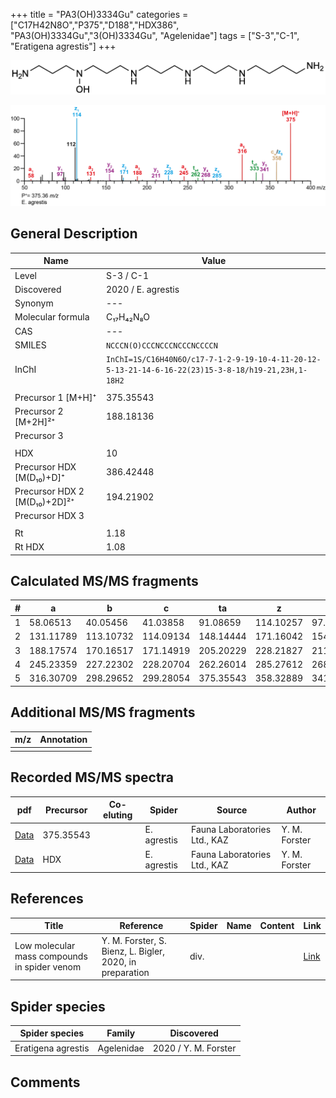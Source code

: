 +++
title = "PA3(OH)3334Gu"
categories = ["C17H42N8O","P375","D188","HDX386",
"PA3(OH)3334Gu","3(OH)3334Gu",
"Agelenidae"]
tags = ["S-3","C-1",
"Eratigena agrestis"]
+++

![](/img/PA3(OH)3334Gu.png)

![](/img_MSMS/375_PA3(OH)3334Gu_Ea.png?classes=border)

## General Description

| Name                       | Value              |
|----------------------------|--------------------|
| Level                      | S-3 / C-1          |
| Discovered                 | 2020 / E. agrestis |
| Synonym                    | ---                |
| Molecular formula          | C₁₇H₄₂N₈O                   |
| CAS                        | ---                |
| SMILES | `NCCCN(O)CCCNCCCNCCCNCCCCN`  |
| InChI  | `InChI=1S/C16H40N6O/c17-7-1-2-9-19-10-4-11-20-12-5-13-21-14-6-16-22(23)15-3-8-18/h19-21,23H,1-18H2`  |
|                            |                    |
| Precursor 1 [M+H]⁺         | 375.35543                   |
| Precursor 2 [M+2H]²⁺       | 188.18136                   |
| Precursor 3                |                    |
|                            |                    |
| HDX                        | 10                   |
| Precursor HDX   [M(D₁₀)+D]⁺   | 386.42448                   |
| Precursor HDX 2 [M(D₁₀)+2D]²⁺ | 194.21902                   |
| Precursor HDX 3            |                    |
|                            |                    |
| Rt                         | 1.18                   |
| Rt HDX                     | 1.08                   |

## Calculated MS/MS fragments

| # | a         | b         | c         | ta        | z         | y         | tz        |
|---|-----------|-----------|-----------|-----------|-----------|-----------|-----------|
| 1 | 58.06513 | 40.05456 | 41.03858 | 91.08659 | 114.10257 | 97.07602 | 131.12912 |
| 2 | 131.11789 | 113.10732 | 114.09134 | 148.14444 | 171.16042 | 154.13387 | 188.18697 |
| 3 | 188.17574 | 170.16517 | 171.14919 | 205.20229 | 228.21827 | 211.19172 | 245.24482 |
| 4 | 245.23359 | 227.22302 | 228.20704 | 262.26014 | 285.27612 | 268.24957 | 318.29759 |
| 5 | 316.30709 | 298.29652 | 299.28054 | 375.35543 | 358.32889 | 341.30234 | 375.35543 |

## Additional MS/MS fragments

| m/z | Annotation |
|-----|------------|
|     |            |

## Recorded MS/MS spectra

| pdf                                             | Precursor | Co-eluting | Spider      | Source                       | Author        |
|-------------------------------------------------|-----------|------------|-------------|------------------------------|---------------|
| [Data](/pdf/E-agrestis/375_PA3(OH)3334Gu_Ea.pdf)   | 375.35543 |            | E. agrestis | Fauna Laboratories Ltd., KAZ | Y. M. Forster |
| [Data](/pdf/E-agrestis/375_PA3(OH)3334Gu_Ea_HDX.pdf)   | HDX |            | E. agrestis | Fauna Laboratories Ltd., KAZ | Y. M. Forster |


## References

| Title | Reference | Spider | Name | Content | Link |
|-------|-----------|--------|------|---------|------|
| Low molecular mass compounds in spider venom      | Y. M. Forster, S. Bienz, L. Bigler, 2020, in preparation          | div.       |   |   | [Link](unknown) |

## Spider species

| Spider species     | Family     | Discovered           |
|--------------------|------------|----------------------|
| Eratigena agrestis | Agelenidae | 2020 / Y. M. Forster |

## Comments